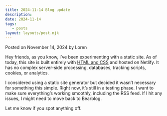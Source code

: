 ```yaml
---
title: 2024-11-14 Blog update
description:
date: 2024-11-14
tags:
   - posts
layout: layouts/post.njk
---
```


Posted on November 14, 2024 by Loren

Hey friends, as you know, I’ve been experimenting with a static site. As of today, this site is built entirely with [HTML and CSS](https://htmlforpeople.com/) and hosted on Netlify. It has no complex server-side processing, databases, tracking scripts, cookies, or analytics.

I considered using a static site generator but decided it wasn’t necessary for something this simple. Right now, it’s still in a testing phase. I want to make sure everything’s working smoothly, including the RSS feed. If I hit any issues, I might need to move back to Bearblog.

Let me know if you spot anything off.
